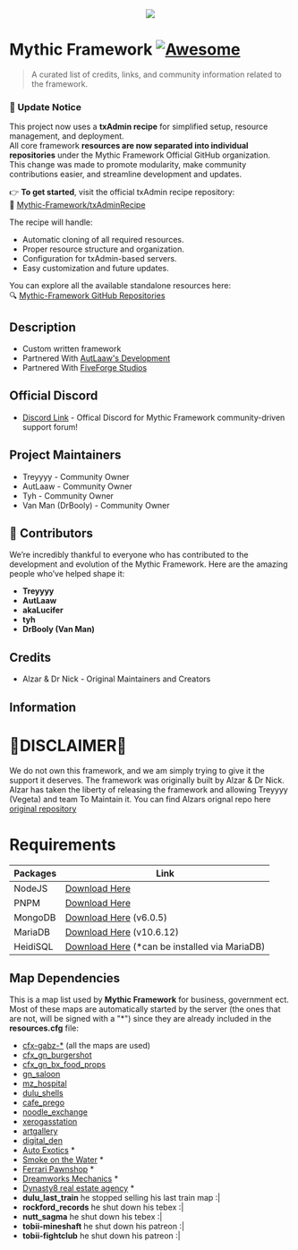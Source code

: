<div align=center><img src="https://i.ibb.co/ZgkHWR6/uv0El0Z.jpg"></div>

# Mythic Framework [![Awesome](https://cdn.jsdelivr.net/gh/sindresorhus/awesome@d7305f38d29fed78fa85652e3a63e154dd8e8829/media/badge.svg)](https://github.com/sindresorhus/awesome#readme)

> A curated list of credits, links, and community information related to the framework.

### 🚀 Update Notice

This project now uses a **txAdmin recipe** for simplified setup, resource management, and deployment.  
All core framework **resources are now separated into individual repositories** under the Mythic Framework Official GitHub organization.  
This change was made to promote modularity, make community contributions easier, and streamline development and updates.

👉 **To get started**, visit the official txAdmin recipe repository:  
🔗 [Mythic-Framework/txAdminRecipe](https://github.com/Mythic-Framework/txAdminRecipe)

The recipe will handle:

- Automatic cloning of all required resources.
- Proper resource structure and organization.
- Configuration for txAdmin-based servers.
- Easy customization and future updates.

You can explore all the available standalone resources here:  
🔍 [Mythic-Framework GitHub Repositories](https://github.com/orgs/Mythic-Framework/repositories)

## Description

- Custom written framework
- Partnered With [AutLaaw's Development](https://discord.gg/XMy9rkR2YW)
- Partnered With [FiveForge Studios](https://discord.gg/qFeUfUCCbW)

## Official Discord

- [Discord Link](https://discord.gg/N2JARAe8Rp) - Offical Discord for Mythic Framework community-driven support forum!

## Project Maintainers

- Treyyyy - Community Owner
- AutLaaw - Community Owner
- Tyh - Community Owner
- Van Man (DrBooly) - Community Owner

## 👥 Contributors

We’re incredibly thankful to everyone who has contributed to the development and evolution of the Mythic Framework. Here are the amazing people who’ve helped shape it:

- **Treyyyy**
- **AutLaaw**
- **akaLucifer**
- **tyh**
- **DrBooly (Van Man)**

## Credits

- Alzar & Dr Nick - Original Maintainers and Creators

## Information

# 🚧DISCLAIMER🚧

We do not own this framework, and we am simply trying to give it the support it deserves. The framework was originally built by Alzar & Dr Nick. Alzar has taken the liberty of releasing the framework and allowing Treyyyy (Vegeta) and team To Maintain it. You can find Alzars orignal repo here [original repository](https://github.com/Alzar/mythic-framework)

# Requirements

| Packages | Link                                                                                                                          |
| -------- | ----------------------------------------------------------------------------------------------------------------------------- |
| NodeJS   | [Download Here](https://nodejs.org/en/download?text=+)                                                                        |
| PNPM     | [Download Here](https://pnpm.io/installation)                                                                                 |
| MongoDB  | [Download Here](https://www.mongodb.com/try/download/community) (v6.0.5)                                                      |
| MariaDB  | [Download Here](https://mariadb.org/download/?t=mariadb&p=mariadb&r=10.6.12&os=windows&cpu=x86_64&pkg=msi&m=acorn) (v10.6.12) |
| HeidiSQL | [Download Here](https://www.heidisql.com/download.php) (\*can be installed via MariaDB)                                       |

## Map Dependencies

This is a map list used by **Mythic Framework** for business, government ect.
Most of these maps are automatically started by the server (the ones that are not, will be signed with a "\*") since they are already included in the **resources.cfg** file:

- [cfx-gabz-\*](https://fivem.gabzv.com/category/subscription) (all the maps are used)
- [cfx_gn_burgershot](https://gnstud.io/products/burgershot)
- [cfx_gn_bx_food_props](https://gnstud.io/collections/props)
- [gn_saloon](https://gnstud.io/products/black-woods-saloon)
- [mz_hospital](https://gnstud.io/collections/medical/products/mount-zonah-hospital)
- [dulu_shells](https://dolu.tebex.io/package/5141128)
- [cafe_prego](https://artex.tebex.io/package/6084340)
- [noodle_exchange](https://fivem.map4all-shop.com/package/4967545)
- [xerogasstation](https://fivem.map4all-shop.com/package/5342855)
- [artgallery](https://www.k4mb1maps.com/package/4672250)
- [digital_den](https://patoche-mapping.tebex.io/package/5171582)
- [Auto Exotics](https://lb-customs.tebex.io/package/4339272) \*
- [Smoke on the Water](https://mrhunter.tebex.io/package/5198707) \*
- [Ferrari Pawnshop](https://www.k4mb1maps.com/package/4672248) \*
- [Dreamworks Mechanics](https://juniors-interiors.tebex.io/category/1930382) \*
- [Dynasty8 real estate agency](https://forum.cfx.re/t/mlo-dynasty8-real-estate-agency/1842152) \*
- **dulu_last_train** he stopped selling his last train map :|
- **rockford_records** he shut down his tebex :|
- **nutt_sagma** he shut down his tebex :|
- **tobii-mineshaft** he shut down his patreon :|
- **tobii-fightclub** he shut down his patreon :|
